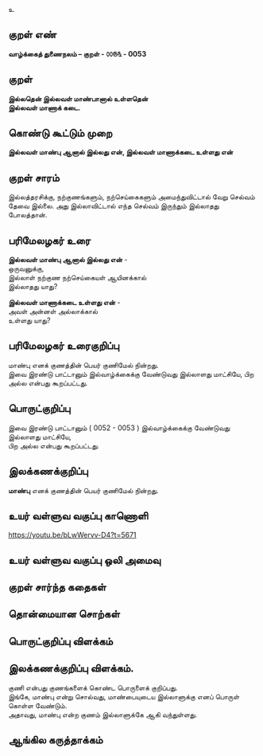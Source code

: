 உ

## குறள் எண் 

**வாழ்க்கைத் துணைநலம் – குறள் - ௦௦௫௩ - 0053**

## குறள் 

**இல்லதென் இல்லவள் மாண்பானால் உள்ளதென்  
இல்லவள் மாணாக் கடை.** 

## கொண்டு கூட்டும் முறை

**இல்லவள் மாண்பு ஆனால் இல்லது என், இல்லவள் மாணாக்கடை உள்ளது என்**  

## குறள் சாரம் 

இல்லத்தரசிக்கு, நற்குணங்களும், நற்செய்கைகளும் அமைந்துவிட்டால் வேறு செல்வம் தேவை இல்லை. அது இல்லாவிட்டால் எந்த செல்வம் இருந்தும் இல்லாதது போலத்தான்.

## பரிமேலழகர் உரை

**இல்லவள் மாண்பு ஆனால் இல்லது என்** -  
ஒருவனுக்கு,  
இல்லாள் நற்குண நற்செய்கையள் ஆயினக்கால்  
இல்லாதது யாது?  

**இல்லவள் மாணாக்கடை உள்ளது என்** -  
அவள் அன்னள் அல்லாக்கால்  
உள்ளது யாது?   

## பரிமேலழகர் உரைகுறிப்பு   

மாண்பு எனக் குணத்தின் பெயர் குணிமேல் நின்றது.  
இவை இரண்டு பாட்டானும் இல்வாழ்க்கைக்கு வேண்டுவது இல்லாளது மாட்சியே, பிற அல்ல என்பது கூறப்பட்டது.  

## பொருட்குறிப்பு 

இவை இரண்டு பாட்டானும் ( 0052 - 0053 ) 
இல்வாழ்க்கைக்கு வேண்டுவது இல்லாளது மாட்சியே,  
பிற அல்ல என்பது கூறப்பட்டது.   

## இலக்கணக்குறிப்பு  

**மாண்பு** எனக் குணத்தின் பெயர் குணிமேல் நின்றது.  

## உயர் வள்ளுவ வகுப்பு காணொளி

https://youtu.be/bLwWervv-D4?t=5671 

## உயர் வள்ளுவ வகுப்பு ஒலி அமைவு 

 
## குறள் சார்ந்த கதைகள் 


## தொன்மையான சொற்கள்


## பொருட்குறிப்பு விளக்கம்


## இலக்கணக்குறிப்பு விளக்கம்.

குணி என்பது குணங்களைக் கொண்ட பொருளைக் குறிப்பது.  
இங்கே, மாண்பு என்று சொல்வது, மாண்பையுடைய இல்லாளுக்கு எனப் பொருள் கொள்ள வேண்டும்.  
அதாவது, மாண்பு என்ற குணம் இல்லாளுக்கே ஆகி வந்துள்ளது.

## ஆங்கில கருத்தாக்கம் 


